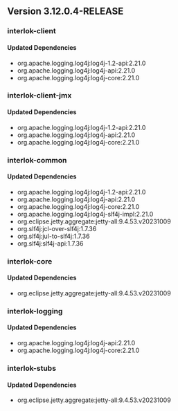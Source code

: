 ## Version 3.12.0.4-RELEASE ##

### interlok-client ###

#### Updated Dependencies ####
- org.apache.logging.log4j:log4j-1.2-api:2.21.0
- org.apache.logging.log4j:log4j-api:2.21.0
- org.apache.logging.log4j:log4j-core:2.21.0

### interlok-client-jmx ###

#### Updated Dependencies ####
- org.apache.logging.log4j:log4j-1.2-api:2.21.0
- org.apache.logging.log4j:log4j-api:2.21.0
- org.apache.logging.log4j:log4j-core:2.21.0

### interlok-common ###

#### Updated Dependencies ####
- org.apache.logging.log4j:log4j-1.2-api:2.21.0
- org.apache.logging.log4j:log4j-api:2.21.0
- org.apache.logging.log4j:log4j-core:2.21.0
- org.apache.logging.log4j:log4j-slf4j-impl:2.21.0
- org.eclipse.jetty.aggregate:jetty-all:9.4.53.v20231009
- org.slf4j:jcl-over-slf4j:1.7.36
- org.slf4j:jul-to-slf4j:1.7.36
- org.slf4j:slf4j-api:1.7.36

### interlok-core ###

#### Updated Dependencies ####
- org.eclipse.jetty.aggregate:jetty-all:9.4.53.v20231009

### interlok-logging ###

#### Updated Dependencies ####
- org.apache.logging.log4j:log4j-api:2.21.0
- org.apache.logging.log4j:log4j-core:2.21.0

### interlok-stubs ###

#### Updated Dependencies ####
- org.eclipse.jetty.aggregate:jetty-all:9.4.53.v20231009
